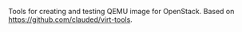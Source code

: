 Tools for creating and testing QEMU image for OpenStack.
Based on https://github.com/clauded/virt-tools.

